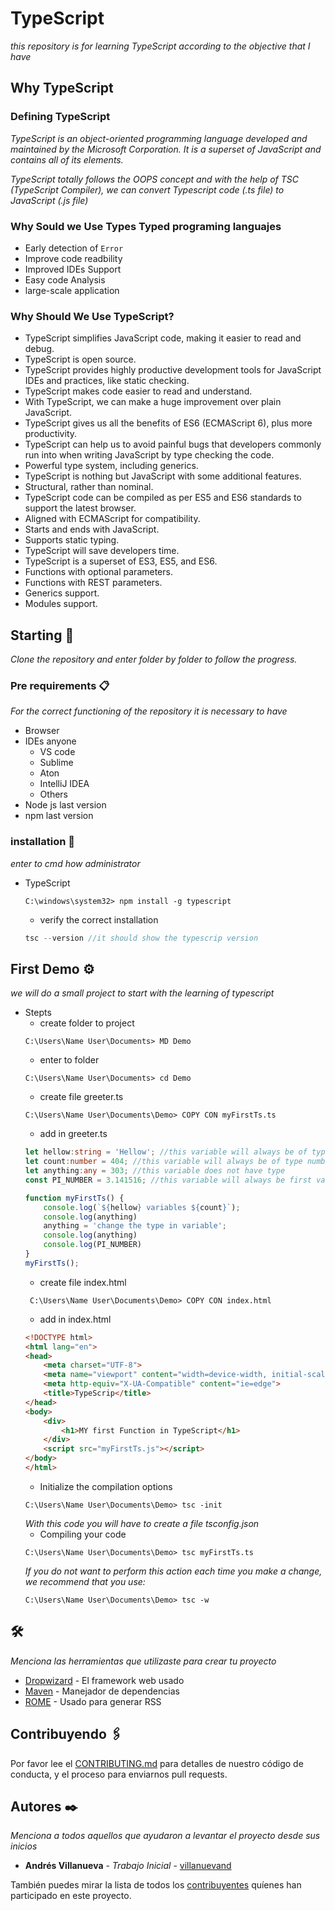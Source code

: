 # TypeScript

_this repository is for learning TypeScript according to the objective that I have_
## Why TypeScript
### Defining TypeScript
_TypeScript is an object-oriented programming language developed and maintained by the Microsoft Corporation. It is a superset of JavaScript and contains all of its elements._

_TypeScript totally follows the OOPS concept and with the help of TSC (TypeScript Compiler), we can convert Typescript code (.ts file) to JavaScript (.js file)_
### Why Sould we Use Types Typed programing languajes
* Early detection of `Error`
* Improve code readbility
* Improved IDEs Support
* Easy code Analysis
* large-scale application
### Why Should We Use TypeScript?
* TypeScript simplifies JavaScript code, making it easier to read and debug.
* TypeScript is open source.
* TypeScript provides highly productive development tools for JavaScript IDEs and practices, like static checking.
* TypeScript makes code easier to read and understand.
* With TypeScript, we can make a huge improvement over plain JavaScript.
* TypeScript gives us all the benefits of ES6 (ECMAScript 6), plus more productivity.
* TypeScript can help us to avoid painful bugs that developers commonly run into when writing JavaScript by type checking the code.
* Powerful type system, including generics.
* TypeScript is nothing but JavaScript with some additional features.
* Structural, rather than nominal.
* TypeScript code can be compiled as per ES5 and ES6 standards to support the latest browser.
* Aligned with ECMAScript for compatibility.
* Starts and ends with JavaScript.
* Supports static typing.
* TypeScript will save developers time.
* TypeScript is a superset of ES3, ES5, and ES6.
* Functions with optional parameters.
* Functions with REST parameters.
* Generics support.
* Modules support.

## Starting 🚀

_Clone the repository and enter folder by folder to follow the progress._

### Pre requirements 📋

_For the correct functioning of the repository it is necessary to have_
* Browser
* IDEs anyone
  * VS code
  * Sublime
  * Aton
  * IntelliJ IDEA
  * Others
* Node js last version
* npm last version

### installation 🔧
_enter to cmd how administrator_
* TypeScript

  ```
  C:\windows\system32> npm install -g typescript
  ``` 
  * verify the correct installation
  ``` typescript
  tsc --version //it should show the typescrip version 
  ```

## First Demo ⚙️

_we will do a small project to start with the learning of typescript_
* Stepts
  * create folder to project
  ```
  C:\Users\Name User\Documents> MD Demo
  ```
  * enter to folder
  ```
  C:\Users\Name User\Documents> cd Demo
  ```
  * create file greeter.ts
  ```
  C:\Users\Name User\Documents\Demo> COPY CON myFirstTs.ts
  ```
  * add in greeter.ts
  ``` ts 
  let hellow:string = 'Hellow'; //this variable will always be of type string
  let count:number = 404; //this variable will always be of type number
  let anything:any = 303; //this variable does not have type
  const PI_NUMBER = 3.141516; //this variable will always be first value also const has to be in Upercase

  function myFirstTs() {
      console.log(`${hellow} variables ${count}`);
      console.log(anything)
      anything = 'change the type in variable';
      console.log(anything)
      console.log(PI_NUMBER)
  }
  myFirstTs();
  ```
  * create file index.html
  ```
   C:\Users\Name User\Documents\Demo> COPY CON index.html
  ```
  * add in index.html
  ```html
  <!DOCTYPE html>
  <html lang="en">
  <head>
      <meta charset="UTF-8">
      <meta name="viewport" content="width=device-width, initial-scale=1.0">
      <meta http-equiv="X-UA-Compatible" content="ie=edge">
      <title>TypeScrip</title>
  </head>
  <body>
      <div>
          <h1>MY first Function in TypeScript</h1>
      </div>
      <script src="myFirstTs.js"></script>
  </body>
  </html>
  ```
  * Initialize the compilation options
  ```
  C:\Users\Name User\Documents\Demo> tsc -init
  ```
  _With this code you will have to create a file tsconfig.json_
  * Compiling your code
  ```
  C:\Users\Name User\Documents\Demo> tsc myFirstTs.ts
  ```
  _If you do not want to perform this action each time you make a change, we recommend that you use:_
  ```
  C:\Users\Name User\Documents\Demo> tsc -w
  ```
##  🛠️

_Menciona las herramientas que utilizaste para crear tu proyecto_

* [Dropwizard](http://www.dropwizard.io/1.0.2/docs/) - El framework web usado
* [Maven](https://maven.apache.org/) - Manejador de dependencias
* [ROME](https://rometools.github.io/rome/) - Usado para generar RSS

## Contribuyendo 🖇️

Por favor lee el [CONTRIBUTING.md](https://gist.github.com/villanuevand/xxxxxx) para detalles de nuestro código de conducta, y el proceso para enviarnos pull requests.


## Autores ✒️

_Menciona a todos aquellos que ayudaron a levantar el proyecto desde sus inicios_

* **Andrés Villanueva** - *Trabajo Inicial* - [villanuevand](https://github.com/villanuevand)

También puedes mirar la lista de todos los [contribuyentes](https://github.com/your/project/contributors) quíenes han participado en este proyecto. 
